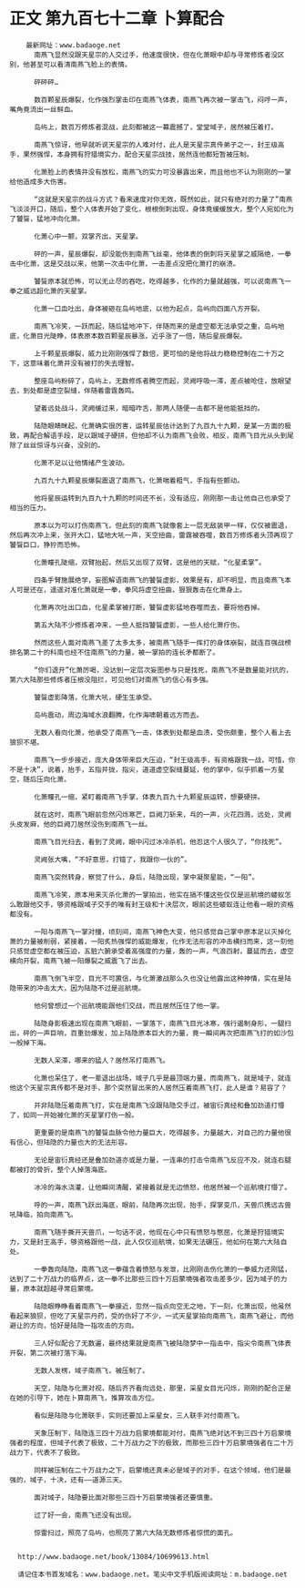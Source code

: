 # 正文 第九百七十二章 卜算配合
        最新网址：www.badaoge.net
          南燕飞显然没跟天星宗的人交过手，他速度很快，但在化萧眼中却与寻常修炼者没区别，他甚至可以看清南燕飞脸上的表情。
      
          砰砰砰…
      
          数百颗星辰爆裂，化作强烈掌击印在南燕飞体表，南燕飞再次被一掌击飞，闷哼一声，嘴角竟流出一丝鲜血。
      
          岛屿上，数百万修炼者混战，此刻都被这一幕震撼了，堂堂域子，居然被压着打。
      
          南燕飞惊讶，他早就听说天星宗的人难对付，此人是天星宗真传弟子之一，封王级高手，果然强悍，本身拥有狩猎境实力，配合天星宗战技，居然连他都短暂被压制。
      
          化萧脸上的表情并没有放松，南燕飞的实力可没暴露出来，而且他也不认为刚刚的一掌给他造成多大伤害。
      
          “这就是天星宗的战斗方式？看来速度对你无效，既然如此，就只有绝对的力量了”南燕飞淡淡开口，随后，整个人体表开始了变化，根根倒刺出现，身体竟缓缓放大，整个人宛如化为了饕餮，猛地冲向化萧。
      
          化萧心中一颤，双掌齐出，天星掌。
      
          砰的一声，星辰爆裂，却没能伤到南燕飞丝毫，他体表的倒刺将天星掌之威隔绝，一拳击中化萧，这是交战以来，他第一次击中化萧，一击差点没把化萧打的崩溃。
      
          饕餮原本就恐怖，可以无止尽的吞吃，吃得越多，化作的力量就越强，可以说南燕飞一拳之威远超化萧的天星掌。
      
          化萧一口血吐出，身体被砸在岛屿地底，以他为起点，岛屿向四面八方开裂。
      
          南燕飞冷笑，一跃而起，随后猛地冲下，伴随而来的是虚空都无法承受之重，岛屿地底，化萧目光陡睁，体表原本数百颗星辰暴涨，近乎涨了一倍，随后星辰爆裂。
      
          上千颗星辰爆裂，威力比刚刚强悍了数倍，更可怕的是他将战力稳稳控制在二十万之下，这意味着化萧并没有被打的失去理智。
      
          整座岛屿粉碎了，岛屿上，无数修炼者腾空而起，灵阙呼吸一滞，差点被呛住，放眼望去，到处都是虚空裂缝，伴随着雷霆轰鸣。
      
          望着远处战斗，灵阙缓过来，暗暗咋舌，那两人随便一击都不是他能抵挡的。
      
          陆隐眼睛眯起，化萧确实很厉害，运转星辰估计达到了九百九十九颗，是某一方面的极致，再配合解语手段，足以跟域子硬拼，但他却不认为南燕飞会败，相反，南燕飞目光从头到尾除了丝丝惊讶与兴奋，没别的。
      
          化萧不足以让他情绪产生波动。
      
          九百九十九颗星辰爆裂震退了南燕飞，化萧喘着粗气，手指有些颤动。
      
          他将星辰运转到九百九十九颗的时间还不长，没有适应，刚刚那一击让他自己也承受了相当的压力。
      
          原本以为可以打伤南燕飞，但此刻的南燕飞就像套上一层无敌装甲一样，仅仅被震退，然后再次冲上来，张开大口，猛地大吼一声，天空扭曲，雷霆被吞噬，数百万修炼者头顶再现了饕餮巨口，狰狞而恐怖。
      
          化萧瞳孔陡缩，双臂抬起，然后又出现了双臂，这是他的天赋，“化星柔掌”。
      
          四条手臂施展绝学，妄图解语南燕飞的饕餮虚影，效果是有，却不明显，而且南燕飞本人可是还在，遥遥对准化萧就是一拳，拳风将虚空扭曲，狠狠轰击在化萧身上。
      
          化萧再次吐出口血，化星柔掌被打断，饕餮虚影猛地吞噬而去，要将他吞掉。
      
          第五大陆不少修炼者冲来，一些人抵挡饕餮虚影，一些人给化萧疗伤。
      
          然而这些人面对南燕飞差了太多太多，被南燕飞随手一挥打的身体崩裂，就连百强战榜排名第二十的科南也经不住南燕飞的力量，被一掌拍的连长矛都断了。
      
          “你们退开”化萧厉喝，没达到一定层次妄图参与只是找死，南燕飞不是数量能对抗的，第六大陆那些修炼者压根没阻拦，可见他们对南燕飞的信心有多强。
      
          饕餮虚影降落，化萧大吼，硬生生承受。
      
          岛屿震动，周边海域水浪翻腾，化作海啸朝着远方而去。
      
          无数人看向化萧，他承受了南燕飞一击，体表到处都是血渍，受伤颇重，整个人看上去狼狈不堪。
      
          南燕飞一步步接近，庞大身体带来巨大压迫，“封王级高手，有资格跟我一战，可惜，你不是十决”，说着，抬手，五指并拢，指尖，道道虚空裂缝蔓延，他的掌中，似乎抓着一方星空，随后压向化萧。
      
          化萧瞳孔一缩，紧盯着南燕飞手掌，体表九百九十九颗星辰运转，想要硬拼。
      
          就在这时，南燕飞眼前忽然闪烁寒芒，巨阙刀斩来，乓的一声，火花四溅，远处，灵阙头皮发麻，他的巨阙刀居然没伤到南燕飞一丝。
      
          南燕飞目光扫去，看到了灵阙，眼中闪过冰冷杀机，他忍这个人很久了，“你找死”。
      
          灵阙张大嘴，“不好意思，打错了，我跟你一伙的”。
      
          南燕飞突然转身，察觉了什么，身后，陆隐出现，掌中凝聚星能，“一阳”。
      
          南燕飞冷笑，原本用来灭杀化萧的一掌拍出，他实在搞不懂这些仅仅是巡航境的蝼蚁怎么敢跟他交手，够资格跟域子交手的唯有封王级和十决层次，眼前这些蝼蚁连让他看一眼的资格都没有。
      
          一阳与南燕飞一掌对撞，顷刻间，南燕飞神色大变，他只感觉自己掌中原本足以灭掉化萧的力量被削弱，紧接着，一阳炙热强悍的威能爆发，化作无法形容的冲击横扫而来，这一刻他只感觉虚空都在被压迫，五脏六腑承受着高强度的力量，轰的一声，气浪四射，蔓延而去，虚空横向开裂，南燕飞被一阳爆裂之威震飞了出去。
      
          南燕飞倒飞半空，目光不可置信，与化萧激战那么久也没让他露出这种神情，实在是陆隐带来的冲击太大，因为陆隐不过是巡航境。
      
          他何曾想过一个巡航境能跟他们交战，而且居然压住了他一掌。
      
          陆隐身影极速出现在南燕飞眼前，一掌落下，南燕飞目光冰寒，强行遏制身形，一腿扫出，砰的一声巨响，百重劲爆发，加上陆隐原本巨大的力量，竟一瞬间再次把南燕飞打的如沙包一般掉下海。
      
          无数人呆滞，哪来的猛人？居然吊打南燕飞。
      
          化萧也呆住了，老一辈退出战场，域子几乎是最顶端力量，而南燕飞，就是域子，就连他这个天星宗真传都不是对手，那个突然冒出来的人居然压着南燕飞打，此人是谁？易容了？
      
          并非陆隐压着南燕飞打，实在是南燕飞没跟陆隐交手过，被宙衍真经和叠加劲道打懵了，如同一开始被化萧的天星掌打伤一般。
      
          更重要的是南燕飞的饕餮血脉令他力量巨大，吃得越多，力量越大，对自己的力量他很有信心，但陆隐的力量也大的无法形容。
      
          无论是宙衍真经还是叠加劲道亦或是力量，一连串的打击令南燕飞反应不及，就连右腿都被打的骨折，整个人掉落海底。
      
          冰冷的海水浇灌，让他瞬间清醒，紧接着就是无边愤怒，他居然被一个巡航境打懵了。
      
          呼的一声，南燕飞跃出海底，眼前，陆隐再次出现，抬手，探掌变爪，天兽爪携远古兽吼降临，拍向南燕飞。
      
          南燕飞随手撕开天兽爪，一句话不说，他现在心中只有愤怒与憋屈，化萧是狩猎境实力，又是封王高手，够资格跟他一战，此人仅仅巡航境，如果无法碾压，他如何在第六大陆自处。
      
          一拳轰向陆隐，南燕飞这一拳蕴含着愤怒与发泄，比刚刚击伤化萧的一拳威力还刚猛，达到了二十万战力的临界点，这一拳不比那些三四十万启蒙境强者攻击差多少，因为域子的力量，原本就超越寻常启蒙境。
      
          陆隐眼睁睁看着南燕飞一拳接近，忽然一指点向空无之地，下一刻，化萧出现，他虽然看起来狼狈，但吃了天星宗丹药，受的伤好了不少，一式天星掌拍向南燕飞，南燕飞避让，而他避让的方向，恰好是陆隐一指攻击的方向。
      
          三人好似配合了无数遍，最终结果就是南燕飞被陆隐梦中一指击中，指尖令南燕飞体表开裂，第二次被打落下海。
      
          无数人发楞，域子南燕飞，被压制了。
      
          天空，陆隐与化萧对视，随后齐齐看向远处，那里，采星女目光闪烁，刚刚的配合正是在她的引导下，她在卜算南燕飞，推算攻击方位。
      
          看似是陆隐与化萧联手，实则还要加上采星女，三人联手对付南燕飞。
      
          天象压制下，陆隐连三四十万战力启蒙境都能对付，南燕飞绝对达不到三四十万启蒙境强者的程度，但域子代表了极致，二十万战力之下的极致，而那些三四十万启蒙境强者在二十万战力下，代表不了极致。
      
          同样被压制在二十万战力之下，启蒙境还真未必是域子的对手，在这个领域，他们是最强的，域子，十决，还有——道源三天。
      
          面对域子，陆隐要比面对那些三四十万启蒙境强者还要慎重。
      
          过了好一会，南燕飞还没有出现。
      
          惊雷扫过，照亮了岛屿，也照亮了第六大陆无数修炼者惊慌的面孔。
      
      
      http://www.badaoge.net/book/13084/10699613.html
      
      请记住本书首发域名：www.badaoge.net。笔尖中文手机版阅读网址：m.badaoge.net